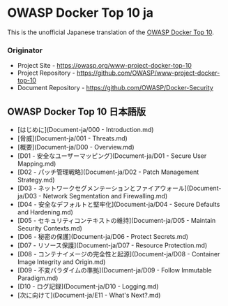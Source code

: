 # OWASP Docker Top 10 ja

This is the unofficial Japanese translation of the [OWASP Docker Top 10](https://github.com/OWASP/Docker-Security).

### Originator

- Project Site - <https://owasp.org/www-project-docker-top-10>
- Project Repository - <https://github.com/OWASP/www-project-docker-top-10>
- Document Repository - <https://github.com/OWASP/Docker-Security>

## OWASP Docker Top 10 日本語版

* [はじめに](Document-ja/000 - Introduction.md)
* [脅威](Document-ja/001 - Threats.md)
* [概要](Document-ja/D00 - Overview.md)
* [D01 - 安全なユーザーマッピング](Document-ja/D01 - Secure User Mapping.md)
* [D02 - パッチ管理戦略](Document-ja/D02 - Patch Management Strategy.md)
* [D03 - ネットワークセグメンテーションとファイアウォール](Document-ja/D03 - Network Segmentation and Firewalling.md)
* [D04 - 安全なデフォルトと堅牢化](Document-ja/D04 - Secure Defaults and Hardening.md)
* [D05 - セキュリティコンテキストの維持](Document-ja/D05 - Maintain Security Contexts.md)
* [D06 - 秘密の保護](Document-ja/D06 - Protect Secrets.md)
* [D07 - リソース保護](Document-ja/D07 - Resource Protection.md)
* [D08 - コンテナイメージの完全性と起源](Document-ja/D08 - Container Image Integrity and Origin.md)
* [D09 - 不変パラダイムの準拠](Document-ja/D09 - Follow Immutable Paradigm.md)
* [D10 - ログ記録](Document-ja/D10 - Logging.md)
* [次に向けて](Document-ja/E11 - What's Next?.md)
